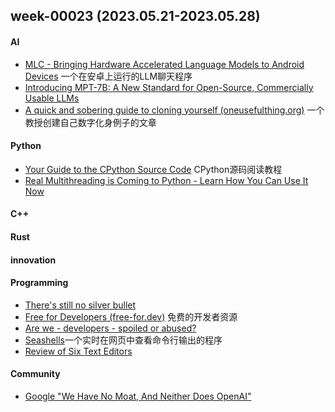 ## week-00023 (2023.05.21-2023.05.28)

#### AI
+ [MLC - Bringing Hardware Accelerated Language Models to Android Devices](https://mlc.ai/blog/2023/05/08/bringing-hardware-accelerated-language-models-to-android-devices) 一个在安卓上运行的LLM聊天程序
+ [Introducing MPT-7B: A New Standard for Open-Source, Commercially Usable LLMs](https://www.mosaicml.com/blog/mpt-7b)
+ [A quick and sobering guide to cloning yourself (oneusefulthing.org)](https://www.oneusefulthing.org/p/a-quick-and-sobering-guide-to-cloning) 一个教授创建自己数字化身例子的文章


#### Python
+ [Your Guide to the CPython Source Code](https://realpython.com/cpython-source-code-guide/) CPython源码阅读教程
+ [Real Multithreading is Coming to Python - Learn How You Can Use It Now](https://martinheinz.dev/blog/97)

#### C++

#### Rust

#### innovation

#### Programming
+ [There's still no silver bullet](https://changelog.com/posts/still-no-silver-bullet)
+ [Free for Developers (free-for.dev)](https://free-for.dev/#/) 免费的开发者资源
+ [Are we - developers - spoiled or abused?](https://www.sandordargo.com/blog/2023/05/17/spoiled-or-abused)
+ [Seashells](https://seashells.io/)一个实时在网页中查看命令行输出的程序
+ [Review of Six Text Editors](https://home.octetfont.com/blog/review-editors.html)

#### Community
+ [Google "We Have No Moat, And Neither Does OpenAI"](https://www.semianalysis.com/p/google-we-have-no-moat-and-neither)
